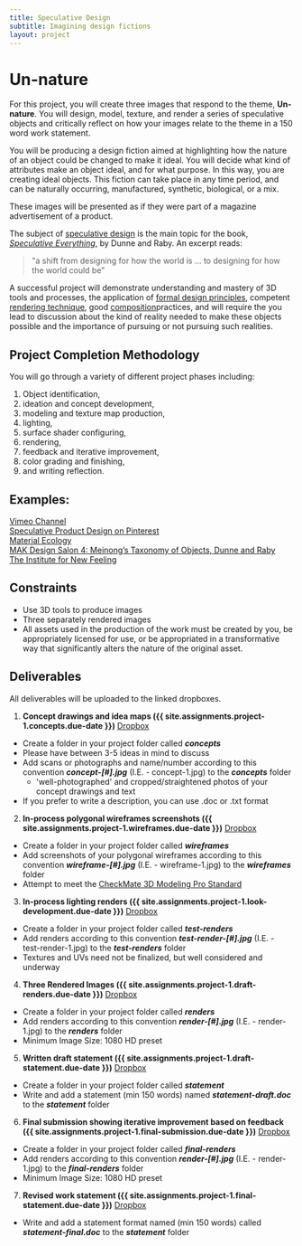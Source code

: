 ```yaml
---
title: Speculative Design
subtitle: Imagining design fictions
layout: project
---
```

# Un-nature

For this project, you will create three images that respond to the theme, **Un-nature**. You will design, model, texture, and render a series of speculative objects and critically reflect on how your images relate to the theme in a 150 word work statement.

You will be producing a design fiction aimed at highlighting how the nature of an object could be changed to make it ideal. You will decide what kind of attributes make an object ideal, and for what purpose. In this way, you are creating ideal objects. This fiction can take place in any time period, and can be naturally occurring, manufactured, synthetic, biological, or a mix.

These images will be presented as if they were part of a magazine advertisement of a product.

The subject of [speculative design](https://vimeo.com/search?q=speculative+design) is the main topic for the book, _[Speculative Everything](http://www.amazon.com/Speculative-Everything-Design-Fiction-Dreaming/dp/0262019841/)_, by Dunne and Raby. An excerpt reads:
>"a shift from designing for how the world is ... to designing for how the world could be"

A successful project will demonstrate understanding and mastery of 3D tools and processes, the application of [formal design principles](http://www.getty.edu/education/teachers/building_lessons/principles_design.pdf), competent [rendering technique](https://www.lynda.com/Maya-tutorials/Creating-Product-Shots-Maya/160716-2.html?org=psu.edu), good [composition](https://www.lynda.com/Photoshop-Elements-tutorials/essentials-composition/633865/676339-4.html?org=psu.edu)practices, and will require the you lead to discussion about the kind of reality needed to make these objects possible and the importance of pursuing or not pursuing such realities.

## Project Completion Methodology
You will go through a variety of different project phases including:

  1. Object identification,
  2. ideation and concept development,
  3. modeling and texture map production,
  4. lighting,
  5. surface shader configuring,
  6. rendering,
  7. feedback and iterative improvement,
  8. color grading and finishing,
  9. and writing reflection.

## Examples:
[Vimeo Channel](https://vimeo.com/groups/designfictions)  
[Speculative Product Design on Pinterest](https://www.pinterest.com/visualbloke/speculative-design/)  
[Material Ecology](http://www.materialecology.com/projects)  
[MAK Design Salon 4: Meinong’s Taxonomy of Objects, Dunne and Raby](https://vimeo.com/133160620)   
[The Institute for New Feeling](http://www.maakemagazine.com/nina-sarnelle)

## Constraints
- Use 3D tools to produce images
- Three separately rendered images
- All assets used in the production of the work must be created by you, be appropriately licensed for use, or be appropriated in a transformative way that significantly alters the nature of the original asset.


## Deliverables
All deliverables will be uploaded to the linked dropboxes.

1. **Concept drawings and idea maps \({{ site.assignments.project-1.concepts.due-date }}\)** [Dropbox]({{site.assignments.project-1.concepts.dropbox-url}})
  - Create a folder in your project folder called **_concepts_**
  - Please have between 3-5 ideas in mind to discuss
  - Add scans or photographs and name/number according to this convention **_concept-[#].jpg_** (I.E. - concept-1.jpg) to the **_concepts_** folder
     - 'well-photographed' and cropped/straightened photos of your concept drawings and text
  - If you prefer to write a description, you can use .doc or .txt format
2. **In-process polygonal wireframes screenshots \({{ site.assignments.project-1.wireframes.due-date }}\)** [Dropbox]({{site.assignments.project-1.wireframes.dropbox-url}})
  - Create a folder in your project folder called **_wireframes_**
  - Add screenshots of your polygonal wireframes according to this convention **_wireframe-[#].jpg_** (I.E. - wireframe-1.jpg) to the **_wireframes_** folder
  - Attempt to meet the [CheckMate 3D Modeling Pro Standard](https://www.turbosquid.com/CheckMate)
3. **In-process lighting renders \({{ site.assignments.project-1.look-development.due-date }}\)** [Dropbox]({{site.assignments.project-1.look-development.dropbox-url}})
  - Create a folder in your project folder called **_test-renders_**
  - Add renders according to this convention **_test-render-[#].jpg_** (I.E. - test-render-1.jpg) to the **_test-renders_** folder
  - Textures and UVs need not be finalized, but well considered and underway
4. **Three Rendered Images \({{ site.assignments.project-1.draft-renders.due-date }}\)** [Dropbox]({{site.assignments.project-1.draft-renders.dropbox-url}})
  - Create a folder in your project folder called **_renders_**
  - Add renders according to this convention **_render-[#].jpg_** (I.E. - render-1.jpg) to the **_renders_** folder
  - Minimum Image Size: 1080 HD preset
5. **Written draft statement \({{ site.assignments.project-1.draft-statement.due-date }}\)** [Dropbox]({{site.assignments.project-1.draft-statement.dropbox-url}})
  - Create a folder in your project folder called **_statement_**
  - Write and add a statement (min 150 words) named **_statement-draft.doc_** to the **_statement_** folder
6. **Final submission showing iterative improvement based on feedback \({{ site.assignments.project-1.final-submission.due-date }}\)** [Dropbox]({{site.assignments.project-1.final-submission.dropbox-url}})
  - Create a folder in your project folder called **_final-renders_**
  - Add renders according to this convention **_render-[#].jpg_** (I.E. - render-1.jpg) to the **_final-renders_** folder
  - Minimum Image Size: 1080 HD preset
7. **Revised work statement \({{ site.assignments.project-1.final-statement.due-date }}\)** [Dropbox]({{site.assignments.project-1.final-statement.dropbox-url}})
  - Write and add a statement format named (min 150 words) called **_statement-final.doc_** to the **_statement_** folder
